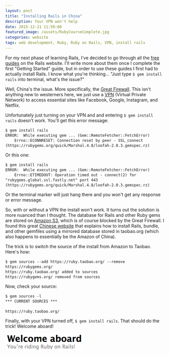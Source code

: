 ```yaml
---
layout: post
title: "Installing Rails in China"
description: Your VPN won't help
date: 2015-12-21 11:59:00
featured_image: /assets/RubyCourseComplete.jpg
categories: website
tags: web development, Ruby, Ruby on Rails, VPN, install rails
---
```

For my next phase of learning Rails, I've decided to go through all the [free guides][] on the Rails website. I'll write more about them once I complete the first "Getting Started" guide, but in order to use these guides I first had to actually install Rails. I know what you're thinking... "Just type `$ gem install rails` into terminal, what's the issue?" 

Well, China's the issue. More specifically, the [Great Firewall][]. This isn't anything new to westerners here, we just use a [VPN][] (Virtual Private Network) to access essential sites like Facebook, Google, Instagram, and Netflix.

Unfortunately just turning on your VPN and and entering `$ gem install rails` doesn't work. You'll get this error message:

	$ gem install rails
	ERROR:  While executing gem ... (Gem::RemoteFetcher::FetchError)
	    Errno::ECONNRESET: Connection reset by peer - SSL_connect (https://rubygems.org/quick/Marshal.4.8/loofah-2.0.3.gemspec.rz)

Or this one:

	$ gem install rails
	ERROR:  While executing gem ... (Gem::RemoteFetcher::FetchError)
	    Errno::ETIMEDOUT: Operation timed out - connect(2) for "rubygems.global.ssl.fastly.net" port 443 (https://rubygems.org/quick/Marshal.4.8/loofah-2.0.3.gemspec.rz)

Or the terminal marker will just hang there and you won't get any response or error message.

So, with or without a VPN the install won't work. It turns out the solution is more nuanced than I thought. The database for Rails and other Ruby gems are stored on [Amazon S3][], which is of course blocked by the Great Firewall. I found this great [Chinese website][] that explains how to install Rails, bundle, and other gemfiles using a mirrored database stored in taobao.org (which also happens to essentially be the Amazon of China).

The trick is to switch the source of the install from Amazon to Taobao. Here's how:

	$ gem sources --add https://ruby.taobao.org/ --remove https://rubygems.org/
	https://ruby.taobao.org/ added to sources
	https://rubygems.org/ removed from sources

Now, check your source:

	$ gem sources -l
	*** CURRENT SOURCES ***

	https://ruby.taobao.org/

Finally, with your VPN turned off, `$ gem install rails`. That should do the trick! Welcome aboard!

![welcome-aboard][]

[free guides]: http://guides.rubyonrails.org/getting_started.html
[Great Firewall]: https://en.wikipedia.org/wiki/Great_Firewall
[VPN]: https://en.wikipedia.org/wiki/Virtual_private_network
[Amazon S3]: http://docs.aws.amazon.com/AmazonS3/latest/dev/Welcome.html
[Chinese website]: https://ruby.taobao.org

[welcome-aboard]: /assets/welcome-aboard.png